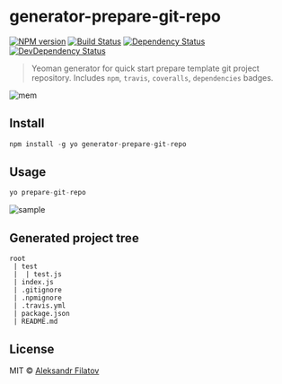 # generator-prepare-git-repo

[![NPM version][npm-image]][npm-url]
[![Build Status][travis-image]][travis-url]
[![Dependency Status][depstat-image]][depstat-url]
[![DevDependency Status][depstat-dev-image]][depstat-dev-url]

> Yeoman generator for quick start prepare template git project repository.
Includes ```npm```, ```travis```, ```coveralls```, ```dependencies``` badges.

![mem][mem-image]

## Install

```js
npm install -g yo generator-prepare-git-repo
```

## Usage

```js
yo prepare-git-repo
```
![sample](https://i.gyazo.com/50e521bd92f6564842725c7deaac053c.png)

## Generated project tree
```
root
 | test
 |  | test.js
 | index.js
 | .gitignore
 | .npmignore
 | .travis.yml
 | package.json
 | README.md
```

## License

MIT © [Aleksandr Filatov](https://alfilatov.com/)

[mem-image]: https://i.imgflip.com/yjz6c.jpg

[npm-url]: https://npmjs.org/package/generator-prepare-git-repo
[npm-image]: https://img.shields.io/npm/v/generator-prepare-git-repo.svg?style=flat-square

[travis-url]: https://travis-ci.org/greybax/generator-prepare-git-repo
[travis-image]: https://img.shields.io/travis/greybax/generator-prepare-git-repo/master.svg?style=flat-square

[depstat-url]: https://david-dm.org/greybax/generator-prepare-git-repo
[depstat-image]: https://david-dm.org/greybax/generator-prepare-git-repo.svg?style=flat-square

[depstat-dev-url]: https://david-dm.org/greybax/generator-prepare-git-repo
[depstat-dev-image]: https://david-dm.org/greybax/generator-prepare-git-repo/dev-status.svg